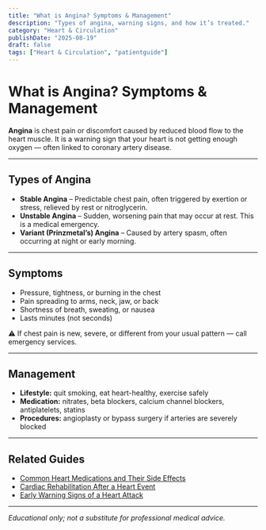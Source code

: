 ```yaml
---
title: "What is Angina? Symptoms & Management"
description: "Types of angina, warning signs, and how it’s treated."
category: "Heart & Circulation"
publishDate: "2025-08-19"
draft: false
tags: ["Heart & Circulation", "patientguide"]
---
```


# What is Angina? Symptoms & Management

**Angina** is chest pain or discomfort caused by reduced blood flow to the heart muscle. It is a warning sign that your heart is not getting enough oxygen — often linked to coronary artery disease.

---

## Types of Angina

- **Stable Angina** – Predictable chest pain, often triggered by exertion or stress, relieved by rest or nitroglycerin.  
- **Unstable Angina** – Sudden, worsening pain that may occur at rest. This is a medical emergency.  
- **Variant (Prinzmetal’s) Angina** – Caused by artery spasm, often occurring at night or early morning.  

---

## Symptoms

- Pressure, tightness, or burning in the chest  
- Pain spreading to arms, neck, jaw, or back  
- Shortness of breath, sweating, or nausea  
- Lasts minutes (not seconds)  

⚠️ If chest pain is new, severe, or different from your usual pattern — call emergency services.

---

## Management

- **Lifestyle:** quit smoking, eat heart-healthy, exercise safely  
- **Medication:** nitrates, beta blockers, calcium channel blockers, antiplatelets, statins  
- **Procedures:** angioplasty or bypass surgery if arteries are severely blocked  

---

## Related Guides

- [Common Heart Medications and Their Side Effects](/guides/common-heart-medications-and-their-side-effects/)  
- [Cardiac Rehabilitation After a Heart Event](/guides/cardiac-rehabilitation-after-a-heart-event/)  
- [Early Warning Signs of a Heart Attack](/guides/early-warning-signs-of-a-heart-attack/)

---

*Educational only; not a substitute for professional medical advice.*
